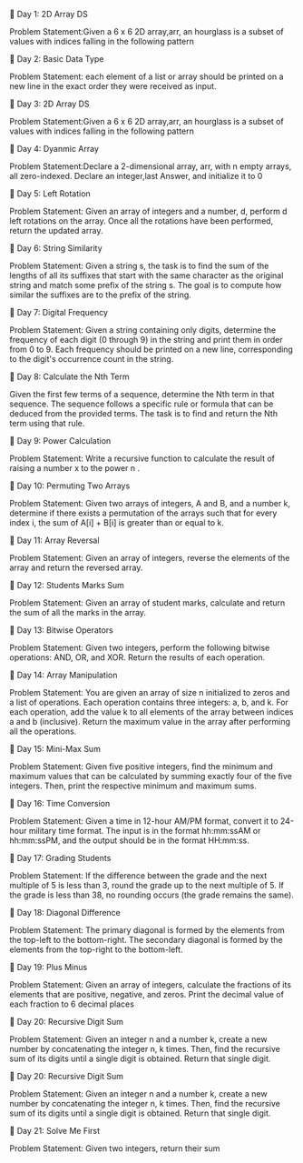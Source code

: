 📌 Day 1: 2D Array DS

Problem Statement:Given a 6 x 6 2D array,arr, an hourglass is a subset of values with indices falling in the following pattern

📌 Day 2: Basic Data Type

Problem Statement: each element of a list or array should be printed on a new line in the exact order they were received as input.

📌 Day 3: 2D Array DS

Problem Statement:Given a 6 x 6 2D array,arr, an hourglass is a subset of values with indices falling in the following pattern

📌 Day 4: Dyanmic Array

Problem Statement:Declare a 2-dimensional array, arr, with n empty arrays, all zero-indexed. Declare an integer,last Answer, and initialize it to 0

📌 Day 5: Left Rotation

Problem Statement: Given an array of integers and a number, d, perform d left rotations on the array. Once all the rotations have been performed, return the updated array.

📌 Day 6: String Similarity

Problem Statement: Given a string s, the task is to find the sum of the lengths of all its suffixes that start with the same character as the original string and match some prefix of the string s. The goal is to compute how similar the suffixes are to the prefix of the string.

📌 Day 7: Digital Frequency

Problem Statement: Given a string containing only digits, determine the frequency of each digit (0 through 9) in the string and print them in order from 0 to 9. Each frequency should be printed on a new line, corresponding to the digit's occurrence count in the string.

📌 Day 8: Calculate the Nth Term

Given the first few terms of a sequence, determine the Nth term in that sequence. The sequence follows a specific rule or formula that can be deduced from the provided terms. The task is to find and return the Nth term using that rule.

📌 Day 9: Power Calculation

Problem Statement: Write a recursive function to calculate the result of raising a number x to the power n .

📌 Day 10: Permuting Two Arrays

Problem Statement: Given two arrays of integers, A and B, and a number k, determine if there exists a permutation of the arrays such that for every index i, the sum of A[i] + B[i] is greater than or equal to k.

📌 Day 11: Array Reversal

Problem Statement: Given an array of integers, reverse the elements of the array and return the reversed array.

📌 Day 12: Students Marks Sum

Problem Statement: Given an array of student marks, calculate and return the sum of all the marks in the array.

📌 Day 13: Bitwise Operators

Problem Statement: Given two integers, perform the following bitwise operations: AND, OR, and XOR. Return the results of each operation.

📌 Day 14: Array Manipulation

Problem Statement: You are given an array of size n initialized to zeros and a list of operations. Each operation contains three integers: a, b, and k. For each operation, add the value k to all elements of the array between indices a and b (inclusive). Return the maximum value in the array after performing all the operations.

📌 Day 15: Mini-Max Sum

Problem Statement: Given five positive integers, find the minimum and maximum values that can be calculated by summing exactly four of the five integers. Then, print the respective minimum and maximum sums.

📌 Day 16: Time Conversion

Problem Statement: Given a time in 12-hour AM/PM format, convert it to 24-hour military time format. The input is in the format hh:mm:ssAM or hh:mm:ssPM, and the output should be in the format HH:mm:ss.

📌 Day 17: Grading Students

Problem Statement: If the difference between the grade and the next multiple of 5 is less than 3, round the grade up to the next multiple of 5. If the grade is less than 38, no rounding occurs (the grade remains the same).

📌 Day 18: Diagonal Difference

Problem Statement: The primary diagonal is formed by the elements from the top-left to the bottom-right. The secondary diagonal is formed by the elements from the top-right to the bottom-left.

📌 Day 19: Plus Minus

Problem Statement: Given an array of integers, calculate the fractions of its elements that are positive, negative, and zeros. Print the decimal value of each fraction to 6 decimal places

📌 Day 20: Recursive Digit Sum

Problem Statement: Given an integer n and a number k, create a new number by concatenating the integer n, k times. Then, find the recursive sum of its digits until a single digit is obtained. Return that single digit.

📌 Day 20: Recursive Digit Sum

Problem Statement: Given an integer n and a number k, create a new number by concatenating the integer n, k times. Then, find the recursive sum of its digits until a single digit is obtained. Return that single digit.

📌 Day 21: Solve Me First

Problem Statement: Given two integers, return their sum
